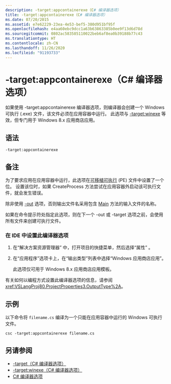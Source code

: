 ```yaml
---
description: -target:appcontainerexe（C# 编译器选项）
title: -target:appcontainerexe（C# 编译器选项）
ms.date: 07/20/2015
ms.assetid: e7e62229-23ea-4e53-bef5-380d951bf95f
ms.openlocfilehash: e4aa60ebc9dcc1a63b63863385b0ee9f13d6d78d
ms.sourcegitcommit: 0802ac583585110022beb6af8ea0b39188b77c43
ms.translationtype: HT
ms.contentlocale: zh-CN
ms.lasthandoff: 11/26/2020
ms.locfileid: "91193733"
---
```

# <a name="-targetappcontainerexe-c-compiler-options"></a>-target:appcontainerexe（C# 编译器选项）

如果使用 -target:appcontainerexe 编译器选项，则编译器会创建一个 Windows 可执行 (.exe) 文件，该文件必须在应用容器中运行。 此选项与 [-target:winexe](./target-winexe-compiler-option.md) 等效，但专门用于 Windows 8.x 应用商店应用。  
  
## <a name="syntax"></a>语法  
  
```console  
-target:appcontainerexe  
```  
  
## <a name="remarks"></a>备注  

 为了要求应用在应用容器中运行，此选项在[可移植可执行](/windows/desktop/Debug/pe-format) (PE) 文件中设置了一个位。 设置该位时，如果 CreateProcess 方法尝试在应用容器外启动该可执行文件，就会发生错误。  
  
 除非使用 [-out](./out-compiler-option.md) 选项，否则输出文件名采用包含 [Main](../../programming-guide/main-and-command-args/index.md) 方法的输入文件的名称。  
  
 如果在命令提示符处指定此选项，则在下一个 -out 或 -target 选项之前，会使用所有文件来创建可执行文件。  
  
### <a name="to-set-this-compiler-option-in-the-ide"></a>在 IDE 中设置此编译器选项  
  
1. 在“解决方案资源管理器”  中，打开项目的快捷菜单，然后选择“属性”  。  
  
2. 在“应用程序”选项卡上，在“输出类型”列表中选择“Windows 应用商店应用”。  
  
     此选项仅可用于 Windows 8.x 应用商店应用模板。  
  
 有关如何以编程方式设置此编译器选项的信息，请参阅 <xref:VSLangProj80.ProjectProperties3.OutputType%2A>。  
  
## <a name="example"></a>示例  

 以下命令将 `filename.cs` 编译为一个只能在应用容器中运行的 Windows 可执行文件。  
  
```console  
csc -target:appcontainerexe filename.cs  
```  
  
## <a name="see-also"></a>另请参阅

- [-target（C# 编译器选项）](./target-compiler-option.md)
- [-target:winexe（C# 编译器选项）](./target-winexe-compiler-option.md)
- [C# 编译器选项](./index.md)
